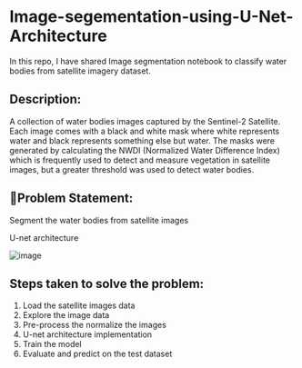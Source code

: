 # Image-segementation-using-U-Net-Architecture
In this repo, I have shared Image segmentation notebook to classify water bodies from satellite imagery dataset.

## **Description:**
A collection of water bodies images captured by the Sentinel-2 Satellite. Each image comes with a black and white mask where white represents water and black represents something else but water. The masks were generated by calculating the NWDI (Normalized Water Difference Index) which is frequently used to detect and measure vegetation in satellite images, but a greater threshold was used to detect water bodies.


## **🧭Problem Statement:** 
Segment the water bodies from satellite images

U-net architecture 

![image](https://user-images.githubusercontent.com/88608935/230837760-fccbc449-ed8e-4300-9016-1208ae85dcc1.png)


## **Steps taken to solve the problem:**

1. Load the satellite images data
2. Explore the image data
3. Pre-process the normalize the images
4. U-net architecture implementation
5. Train the model 
6. Evaluate and predict on the test dataset
